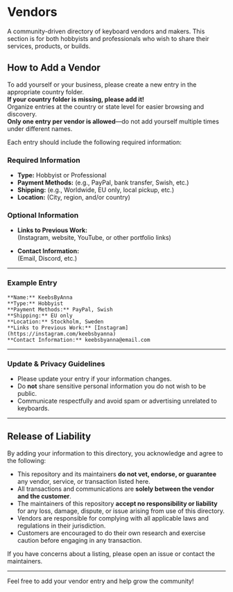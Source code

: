 # Vendors

A community-driven directory of keyboard vendors and makers. This section is for both hobbyists and professionals who wish to share their services, products, or builds.

## How to Add a Vendor

To add yourself or your business, please create a new entry in the appropriate country folder.  
**If your country folder is missing, please add it!**  
Organize entries at the country or state level for easier browsing and discovery.  
**Only one entry per vendor is allowed**—do not add yourself multiple times under different names.

Each entry should include the following required information:

### Required Information

- **Type:** Hobbyist or Professional
- **Payment Methods:** (e.g., PayPal, bank transfer, Swish, etc.)
- **Shipping:** (e.g., Worldwide, EU only, local pickup, etc.)
- **Location:** (City, region, and/or country)

### Optional Information

- **Links to Previous Work:**  
  (Instagram, website, YouTube, or other portfolio links)

- **Contact Information:**  
  (Email, Discord, etc.)

---

### Example Entry

```
**Name:** KeebsByAnna  
**Type:** Hobbyist  
**Payment Methods:** PayPal, Swish  
**Shipping:** EU only  
**Location:** Stockholm, Sweden  
**Links to Previous Work:** [Instagram](https://instagram.com/keebsbyanna)  
**Contact Information:** keebsbyanna@email.com
```

---

### Update & Privacy Guidelines

- Please update your entry if your information changes.
- Do **not** share sensitive personal information you do not wish to be public.
- Communicate respectfully and avoid spam or advertising unrelated to keyboards.

---

## Release of Liability

By adding your information to this directory, you acknowledge and agree to the following:

- This repository and its maintainers **do not vet, endorse, or guarantee** any vendor, service, or transaction listed here.
- All transactions and communications are **solely between the vendor and the customer**.
- The maintainers of this repository **accept no responsibility or liability** for any loss, damage, dispute, or issue arising from use of this directory.
- Vendors are responsible for complying with all applicable laws and regulations in their jurisdiction.
- Customers are encouraged to do their own research and exercise caution before engaging in any transaction.

If you have concerns about a listing, please open an issue or contact the maintainers.

---

Feel free to add your vendor entry and help grow the community!